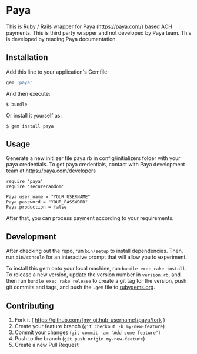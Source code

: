 # Paya
This is Ruby / Rails wrapper for Paya (https://paya.com/) based ACH payments. This is third party wrapper and not developed by Paya team. This is developed by reading Paya documentation.

## Installation

Add this line to your application's Gemfile:

```ruby
gem 'paya'
```

And then execute:

    $ bundle

Or install it yourself as:

    $ gem install paya

## Usage

Generate a new initlizer file paya.rb in config/initializers folder with your paya credentials. To get paya credentials, contact with Paya development team at https://paya.com/developers

    require 'paya'
    require 'securerandom'

    Paya.user_name = "YOUR_USERNAME"
    Paya.password = "YOUR_PASSWORD"
    Paya.production = false
    
After that, you can process payment according to your requirements.


## Development

After checking out the repo, run `bin/setup` to install dependencies. Then, run `bin/console` for an interactive prompt that will allow you to experiment.

To install this gem onto your local machine, run `bundle exec rake install`. To release a new version, update the version number in `version.rb`, and then run `bundle exec rake release` to create a git tag for the version, push git commits and tags, and push the `.gem` file to [rubygems.org](https://rubygems.org).

## Contributing

1. Fork it ( https://github.com/[my-github-username]/paya/fork )
2. Create your feature branch (`git checkout -b my-new-feature`)
3. Commit your changes (`git commit -am 'Add some feature'`)
4. Push to the branch (`git push origin my-new-feature`)
5. Create a new Pull Request
